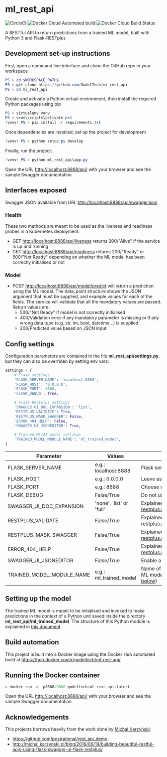 # ml_rest_api

![CircleCI](https://img.shields.io/circleci/build/github/GodelTech/ml_rest_api/master)
![Docker Cloud Automated build](https://img.shields.io/docker/cloud/automated/godeltech/ml-rest-api)
![Docker Cloud Build Status](https://img.shields.io/docker/cloud/build/godeltech/ml-rest-api)

A RESTful API to return predictions from a trained ML model, built with Python 3 and Flask-RESTplus

## Development set-up instructions

First, open a command line interface and clone the GitHub repo in your workspace

```Powershell
PS > cd $WORKSPACE_PATH$
PS > git clone https://github.com/GodelTech/ml_rest_api
PS > cd ml_rest_api
```

Create and activate a Python virtual environment, then install the required Python packages using pip

```Powershell
PS > virtualenv venv
PS > venv\scripts\activate.ps1
(venv) PS > pip install -r requirements.txt
```

Once dependencies are installed, set up the project for development

```Powershell
(venv) PS > python setup.py develop
```

Finally, run the project:

```Powershell
(venv) PS > python ml_rest_api\app.py
```

Open the URL <http://localhost:8888/api/> with your browser and see the sample Swagger documentation

## Interfaces exposed

Swagger JSON available from URL <http://localhost:8888/api/swagger.json>

### Health

These two methods are meant to be used as the liveness and readiness probes in a Kubernetes deployment:

* GET <http://localhost:8888/api/liveness> returns 200/"Alive" if the service is up and running
* GET <http://localhost:8888/api/readiness> returns 200/"Ready" or 500/"Not Ready" depending on whether the ML model has been correctly initialised or not

### Model

* POST <http://localhost:8888/api/model/predict> will return a prediction using the ML model. The data_point structure shows the JSON argument that must be supplied, and example values for each of the fields. The service will validate that all the mandatory values are passed. Return values are:
  * 500/"Not Ready" if model is not correctly initialised
  * 400/Validation error if any mandatory parameter is missing or if any wrong data type (e.g. str, int, bool, datetime...) is supplied
  * 200/Predicted value based on JSON input

## Config settings

Configuration parameters are contained in the file **ml_rest_api/settings.py**, but they can also be overriden by setting env vars:

```python
settings = {
    # Flask settings
    'FLASK_SERVER_NAME': 'localhost:8888',
    'FLASK_HOST': '0.0.0.0',
    'FLASK_PORT': 8888,
    'FLASK_DEBUG': True,

    # Flask-Restplus settings
    'SWAGGER_UI_DOC_EXPANSION': 'list',
    'RESTPLUS_VALIDATE': True,
    'RESTPLUS_MASK_SWAGGER': False,
    'ERROR_404_HELP': False,
    'SWAGGER_UI_JSONEDITOR': True,

    # Trained ML/AI model settings
    'TRAINED_MODEL_MODULE_NAME': 'ml_trained_model',
}
```

| Parameter | Values | Details |
| --- | --- | --- |
| FLASK_SERVER_NAME | e.g.: localhost:8888 | Flask server name |
| FLASK_HOST | e.g.: 0.0.0.0 | Leave as 0.0.0.0 to avoid virtual host filtering |
| FLASK_PORT | e.g.: 8888 | Choose whatever suits you, go crazy |
| FLASK_DEBUG | False/True | Do not use debug mode in production |
| SWAGGER_UI_DOC_EXPANSION | 'none', 'list' or 'full' | Explained here: <https://flask-restplus.readthedocs.io/en/stable/swagger.html> |
| RESTPLUS_VALIDATE | False/True | Explained here: <https://flask-restplus.readthedocs.io/en/stable/swagger.html> |
| RESTPLUS_MASK_SWAGGER | False/True | Explained here: <https://flask-restplus.readthedocs.io/en/stable/mask.html> |
| ERROR_404_HELP | False/True | Explained here: <https://flask-restplus.readthedocs.io/en/stable/quickstart.html> |
| SWAGGER_UI_JSONEDITOR | False/True | Enable a JSON editor in the Swagger interface |
| TRAINED_MODEL_MODULE_NAME | e.g.: ml_trained_model | Name of the Python module that initialises the ML model and returns predictions (see [section below](#setting-up-the-model)) |

## Setting up the model

The trained ML model is meant to be initialised and invoked to make predictions in the context of a Python unit saved inside the directory **ml_rest_api/ml_trained_model**. The structure of this Python module is explained in [this document](ml_rest_api/ml_trained_model/module_structure.md)

## Build automation

This project is built into a Docker image using the Docker Hub automated build at <https://hub.docker.com/r/godeltech/ml-rest-api/>

## Running the Docker container

```Powershell
> docker run -d -p8888:8888 godeltech/ml-rest-api:latest
```

Open the URL <http://localhost:8888/api/> with your browser and see the sample Swagger documentation

## Acknowledgements

This projects borrows heavily from the work done by [Michał Karzyński](https://twitter.com/postrational):

* <https://github.com/postrational/rest_api_demo>
* <http://michal.karzynski.pl/blog/2016/06/19/building-beautiful-restful-apis-using-flask-swagger-ui-flask-restplus/>
